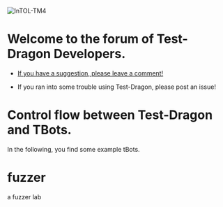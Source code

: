 ![InTOL-TM4](https://github.com/farnking/Test-Dragon-Forum-of-TBots/assets/23325423/3402f01f-4869-4f67-be13-6a8d160be265)

# Welcome to the forum of Test-Dragon Developers. 
* [If you have a suggestion, please leave a comment!](https://github.com/farnking/Test-Dragon-Forum-of-TBots/issues)

* If you ran into some trouble using Test-Dragon, please post an issue! 


# Control flow between Test-Dragon and TBots. 



In the following, you find some example tBots.  

# fuzzer
 a fuzzer lab
